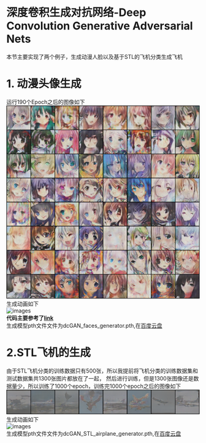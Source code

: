 深度卷积生成对抗网络-Deep Convolution Generative Adversarial Nets
===
本节主要实现了两个例子，生成动漫人脸以及基于STL的飞机分类生成飞机
# 1. 动漫头像生成
运行190个Epoch之后的图像如下<br/>
![images](results/faces_190.png)<br/>
生成动画如下<br/>
![images](results/faces.gif)<br/>
**代码主要参考了[link](https://github.com/chenyuntc/pytorch-book/tree/master/chapter7-GAN%E7%94%9F%E6%88%90%E5%8A%A8%E6%BC%AB%E5%A4%B4%E5%83%8F)**<br/>
生成模型pth文件文件为dcGAN_faces_generator.pth,在[百度云盘](https://pan.baidu.com/s/1JWLMbibaH1yGZKcIvyT4hQ#list/path=%2F%E6%A8%A1%E5%9E%8B)

# 2.STL飞机的生成
由于STL飞机分类的训练数据只有500张，所以我提前将飞机分类的训练数据集和测试数据集共1300张图片都放在了一起，
然后进行训练，但是1300张图像还是数据量少，所以训练了1000个epoch，训练完1000个epoch之后的图像如下<br/>
![images](results/STL_airplane_990.png)<br/>
生成动画如下<br/>
![images](results/STL_airplane.gif)<br/>
生成模型pth文件文件为dcGAN_STL_airplane_generator.pth,在[百度云盘](https://pan.baidu.com/s/1JWLMbibaH1yGZKcIvyT4hQ#list/path=%2F%E6%A8%A1%E5%9E%8B)

